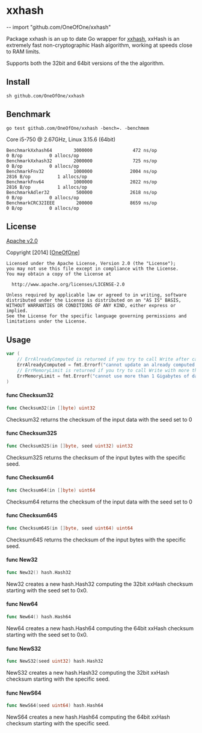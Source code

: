 # xxhash
--
    import "github.com/OneOfOne/xxhash"

Package xxhash is an up to date Go wrapper for
[xxhash](https://code.google.com/p/xxhash/), xxHash is an extremely fast
non-cryptographic Hash algorithm, working at speeds close to RAM limits.

Supports both the 32bit and 64bit versions of the the algorithm.

## Install

```sh github.com/OneOfOne/xxhash ```

## Benchmark

    go test github.com/OneOfOne/xxhash -bench=. -benchmem

Core i5-750 @ 2.67GHz, Linux 3.15.6 (64bit)

    BenchmarkXxhash64        3000000               472 ns/op               0 B/op          0 allocs/op
    BenchmarkXxhash32        2000000               725 ns/op               0 B/op          0 allocs/op
    BenchmarkFnv32           1000000              2004 ns/op            2816 B/op          1 allocs/op
    BenchmarkFnv64           1000000              2022 ns/op            2816 B/op          1 allocs/op
    BenchmarkAdler32          500000              2618 ns/op               0 B/op          0 allocs/op
    BenchmarkCRC32IEEE        200000              8659 ns/op               0 B/op          0 allocs/op

## License

[Apache v2.0](http://opensource.org/licenses/Apache-2.0)

Copyright [2014] [[OneOfOne](https://github.com/OneOfOne/)]

    Licensed under the Apache License, Version 2.0 (the "License");
    you may not use this file except in compliance with the License.
    You may obtain a copy of the License at

      http://www.apache.org/licenses/LICENSE-2.0

    Unless required by applicable law or agreed to in writing, software
    distributed under the License is distributed on an "AS IS" BASIS,
    WITHOUT WARRANTIES OR CONDITIONS OF ANY KIND, either express or implied.
    See the License for the specific language governing permissions and
    limitations under the License.

## Usage

```go
var (
	// ErrAlreadyComputed is returned if you try to call Write after calling Sum
	ErrAlreadyComputed = fmt.Errorf("cannot update an already computed hash")
	// ErrMemoryLimit is returned if you try to call Write with more than 1 Gigabytes of data
	ErrMemoryLimit = fmt.Errorf("cannot use more than 1 Gigabytes of data at once")
)
```

#### func  Checksum32

```go
func Checksum32(in []byte) uint32
```
Checksum32 returns the checksum of the input data with the seed set to 0

#### func  Checksum32S

```go
func Checksum32S(in []byte, seed uint32) uint32
```
Checksum32S returns the checksum of the input bytes with the specific seed.

#### func  Checksum64

```go
func Checksum64(in []byte) uint64
```
Checksum64 returns the checksum of the input data with the seed set to 0

#### func  Checksum64S

```go
func Checksum64S(in []byte, seed uint64) uint64
```
Checksum64S returns the checksum of the input bytes with the specific seed.

#### func  New32

```go
func New32() hash.Hash32
```
New32 creates a new hash.Hash32 computing the 32bit xxHash checksum starting
with the seed set to 0x0.

#### func  New64

```go
func New64() hash.Hash64
```
New64 creates a new hash.Hash64 computing the 64bit xxHash checksum starting
with the seed set to 0x0.

#### func  NewS32

```go
func NewS32(seed uint32) hash.Hash32
```
NewS32 creates a new hash.Hash32 computing the 32bit xxHash checksum starting
with the specific seed.

#### func  NewS64

```go
func NewS64(seed uint64) hash.Hash64
```
NewS64 creates a new hash.Hash64 computing the 64bit xxHash checksum starting
with the specific seed.
